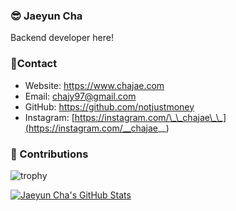 ### 😎 Jaeyun Cha
Backend developer here!

### 📱Contact
* Website: https://www.chajae.com
* Email: chajy97@gmail.com
* GitHub: https://github.com/notjustmoney
* Instagram: [https://instagram.com/\_\_chajae\_\_](https://instagram.com/__chajae__)

### 🌱 Contributions
![trophy](https://github-profile-trophy.vercel.app/?username=notjustmoney&theme=onedark&no-frame=true&column=4&row=2)

<a href="#">
  <img alt="Jaeyun Cha's GitHub Stats" align="center" src="https://github-readme-stats.vercel.app/api?username=notjustmoney&show_icons=true&count_private=true&theme=onedark&hide_border=true" />
</a>

